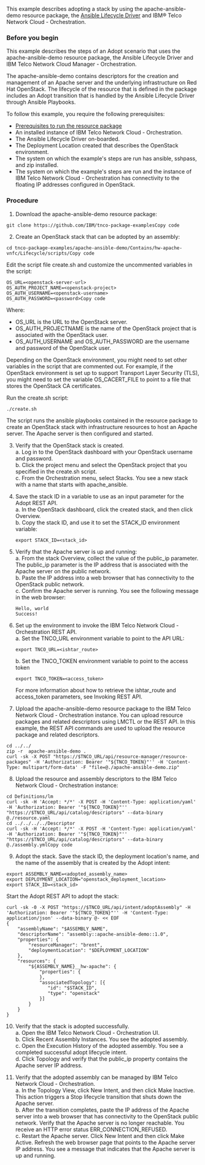 This example describes adopting a stack by using the apache-ansible-demo resource package, the [Ansible Lifecycle Driver](https://github.com/IBM/ansible-lifecycle-driver) and IBM® Telco Network Cloud - Orchestration.

### Before you begin
This example describes the steps of an Adopt scenario that uses the apache-ansible-demo resource package, the Ansible Lifecycle Driver and IBM Telco Network Cloud Manager - Orchestration.

The apache-ansible-demo contains descriptors for the creation and management of an Apache server and the underlying infrastructure on Red Hat OpenStack. The lifecycle of the resource that is defined in the package includes an Adopt transition that is handled by the Ansible Lifecycle Driver through Ansible Playbooks.

To follow this example, you require the following prerequisites:

* [Prerequisites to run the resource package](./prerequisites.md)
* An installed instance of IBM Telco Network Cloud - Orchestration.
* The Ansible Lifecycle Driver on-boarded.
* The Deployment Location created that describes the OpenStack environment.
* The system on which the example's steps are run has ansible, sshpass, and zip installed.
* The system on which the example's steps are run and the instance of IBM Telco Network Cloud - Orchestration has connectivity to the floating IP addresses configured in OpenStack.

### Procedure

1. Download the apache-ansible-demo resource package:  
```
git clone https://github.com/IBM/tnco-package-examplesCopy code
```

2. Create an OpenStack stack that can be adopted by an assembly:  
```
cd tnco-package-examples/apache-ansible-demo/Contains/hw-apache-vnfc/Lifecycle/scripts/Copy code
```

Edit the script file create.sh and customize the uncommented variables in the script:
```
OS_URL=<openstack-server-url>
OS_AUTH_PROJECT_NAME=<openstack-project>
OS_AUTH_USERNAME=<openstack-username>
OS_AUTH_PASSWORD=<password>Copy code
```

Where:
   * OS_URL is the URL to the OpenStack server.
   * OS_AUTH_PROJECTNAME is the name of the OpenStack project that is associated with the OpenStack user.
   * OS_AUTH_USERNAME and OS_AUTH_PASSWORD are the username and password of the OpenStack user.

Depending on the OpenStack environment, you might need to set other variables in the script that are commented out. For example, if the OpenStack environment is set up to support Transport Layer Security (TLS), you might need to set the variable OS_CACERT_FILE to point to a file that stores the OpenStack CA certificates.

Run the create.sh script:
```
./create.sh
```
  
The script runs the ansible playbooks contained in the resource package to create an OpenStack stack with infrastructure resources to host an Apache server. The Apache server is then configured and started.
  
3. Verify that the OpenStack stack is created.  
   a. Log in to the OpenStack dashboard with your OpenStack username and password.  
   b. Click the project menu and select the OpenStack project that you specified in the create.sh script.  
   c. From the Orchestration menu, select Stacks. You see a new stack with a name that starts with apache_ansible.  
  
4. Save the stack ID in a variable to use as an input parameter for the Adopt REST API.  
   a. In the OpenStack dashboard, click the created stack, and then click Overview.  
   b. Copy the stack ID, and use it to set the STACK_ID environment variable:  
   ```
   export STACK_ID=<stack_id>
   ```

5. Verify that the Apache server is up and running:  
   a. From the stack Overview, collect the value of the public_ip parameter. The public_ip parameter is the IP address that is associated with the Apache server on the public network.  
   b. Paste the IP address into a web browser that has connectivity to the OpenStack public network.  
   c. Confirm the Apache server is running. You see the following message in the web browser:  
   ```
   Hello, world
   Success!
   ```

6. Set up the environment to invoke the IBM Telco Network Cloud - Orchestration REST API.  
   a. Set the TNCO_URL environment variable to point to the API URL:  
   ```
   export TNCO_URL=<ishtar_route>
   ```  
   b. Set the TNCO_TOKEN environment variable to point to the access token
   ```
   export TNCO_TOKEN=<access_token>
   ```
   
   For more information about how to retrieve the ishtar_route and access_token parameters, see Invoking REST API.

7. Upload the apache-ansible-demo resource package to the IBM Telco Network Cloud - Orchestration instance. You can upload resource packages and related descriptors using LMCTL or the REST API. In this example, the REST API commands are used to upload the resource package and related descriptors.
```
cd ../../
zip -r  apache-ansible-demo .
curl -sk -X POST "https://$TNCO_URL/api/resource-manager/resource-packages" -H 'Authorization: Bearer '"${TNCO_TOKEN}"'' -H 'Content-Type: multipart/form-data' -F "file=@./apache-ansible-demo.zip"
```  
8. Upload the resource and assembly descriptors to the IBM Telco Network Cloud - Orchestration instance:
```
cd Definitions/lm
curl -sk -H 'Accept: */*' -X POST -H 'Content-Type: application/yaml' -H 'Authorization: Bearer '"${TNCO_TOKEN}"'' "https://$TNCO_URL/api/catalog/descriptors" --data-binary @./resource.yaml
cd ../../../../Descriptor
curl -sk -H 'Accept: */*' -X POST -H 'Content-Type: application/yaml' -H 'Authorization: Bearer '"${TNCO_TOKEN}"'' "https://$TNCO_URL/api/catalog/descriptors" --data-binary @./assembly.ymlCopy code
```
9. Adopt the stack. Save the stack ID, the deployment location's name, and the name of the assembly that is created by the Adopt intent:
```
export ASSEMBLY_NAME=<adopted_assembly_name>
export DEPLOYMENT_LOCATION="openstack_deployment_location>
export STACK_ID=<stack_id>
```
Start the Adopt REST API to adopt the stack:
```
curl -sk -0 -X POST "https://$TNCO_URL/api/intent/adoptAssembly" -H 'Authorization: Bearer '"${TNCO_TOKEN}"'' -H 'Content-Type: application/json' --data-binary @- << EOF
{
    "assemblyName": "$ASSEMBLY_NAME",
    "descriptorName": "assembly::apache-ansible-demo::1.0",
    "properties": {
        "resourceManager": "brent",
        "deploymentLocation": "$DEPLOYMENT_LOCATION"
    },
    "resources": {
        "${ASSEMBLY_NAME}__hw-apache": {
            "properties": {
            },
            "associatedTopology": [{
               "id": "$STACK_ID",
               "type": "openstack"
            }]
        }
    }
}
```

10. Verify that the stack is adopted successfully.  
    a. Open the IBM Telco Network Cloud - Orchestration UI.  
    b. Click Recent Assembly Instances. You see the adopted assembly.  
    c. Open the Execution History of the adopted assembly. You see a completed successful adopt lifecycle intent.  
    d. Click Topology and verify that the public_ip property contains the Apache server IP address.  

11. Verify that the adopted assembly can be managed by IBM Telco Network Cloud - Orchestration.  
    a. In the Topology View, click New Intent, and then click Make Inactive. This action triggers a Stop lifecycle transition that shuts down the Apache server.  
    b. After the transition completes, paste the IP address of the Apache server into a web browser that has connectivity to the OpenStack public network. Verify that the Apache server is no longer reachable. You receive an HTTP error status ERR_CONNECTION_REFUSED.  
    c. Restart the Apache server. Click New Intent and then click Make Active. Refresh the web browser page that points to the Apache server IP address. You see a message that indicates that the Apache server is up and running.
